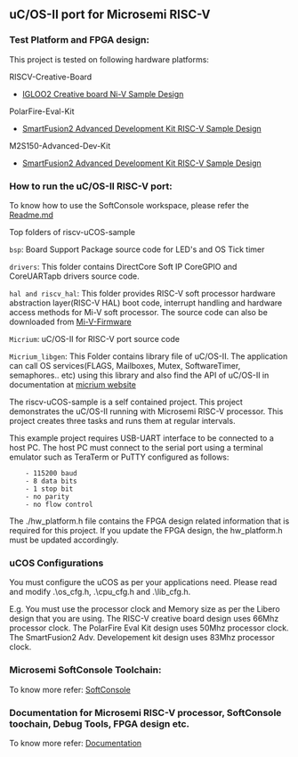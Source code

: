 ## uC/OS-II port for Microsemi RISC-V

### Test Platform and FPGA design:
This project is tested on following hardware platforms:

RISCV-Creative-Board
- [IGLOO2 Creative board Ni-V Sample Design](https://github.com/RISCV-on-Microsemi-FPGA/RISC-V-Creative-Board/Programming_The_Target_Device/PROC_SUBSYSTEM_MIV_RV32IMA_BaseDesign)

PolarFire-Eval-Kit
- [SmartFusion2 Advanced Development Kit RISC-V Sample Design](https://github.com/RISCV-on-Microsemi-FPGA/PolarFire-Eval-Kit/Programming_The_Target_Device\MIV_RV32IMA_L1_AHB_BaseDesign)

M2S150-Advanced-Dev-Kit
- [SmartFusion2 Advanced Development Kit RISC-V Sample Design](https://github.com/RISCV-on-Microsemi-FPGA/M2S150-Advanced-Dev-Kit/Programming_The_Target_Device/PROC_SUBSYSTEM_BaseDesign)    

### How to run the uC/OS-II RISC-V port:
To know how to use the SoftConsole workspace, please refer the [Readme.md](https://github.com/RISCV-on-Microsemi-FPGA/SoftConsole/blob/master/README.md)

Top folders of riscv-uCOS-sample

`bsp`: Board Support Package source code for LED's and OS Tick timer

`drivers`: This folder contains DirectCore Soft IP CoreGPIO and CoreUARTapb drivers source code.

`hal and riscv_hal`: This folder provides RISC-V soft processor hardware abstraction layer(RISC-V HAL) boot code, interrupt handling and hardware access methods for Mi-V soft processor. The source code can also be downloaded from [Mi-V-Firmware](https://github.com/RISCV-on-Microsemi-FPGA/Mi-V-Firmware)

`Micrium`: uC/OS-II for RISC-V port source code
    
`Micrium_libgen`: This Folder contains library file of uC/OS-II. The application can call OS services(FLAGS, Mailboxes, Mutex, SoftwareTimer, semaphores.. etc) using this library and also find the API of uC/OS-II in documentation at [micrium website](https://doc.micrium.com/pages/viewpage.action?pageId=16879190)    


The riscv-uCOS-sample is a self contained project. This project demonstrates 
the uC/OS-II running with Microsemi RISC-V processor. This project creates  three 
tasks and runs them at regular intervals.
    
This example project requires USB-UART interface to be connected to a host PC. 
The host PC must connect to the serial port using a terminal emulator such as 
TeraTerm or PuTTY configured as follows:
    
        - 115200 baud
        - 8 data bits
        - 1 stop bit
        - no parity
        - no flow control
    
The ./hw_platform.h file contains the FPGA design related information that is required 
for this project. If you update the FPGA design, the hw_platform.h must be updated 
accordingly.
    
### uCOS Configurations
You must configure the uCOS as per your applications need. Please read and modify .\os_cfg.h,
.\cpu_cfg.h and .\lib_cfg.h.

E.g. You must use the processor clock and Memory size as per the Libero design that 
you are using.
The RISC-V creative board design uses 66Mhz processor clock. The PolarFire Eval Kit design uses 50Mhz processor clock. The SmartFusion2 Adv. Developement kit design uses 83Mhz processor clock.
   
### Microsemi SoftConsole Toolchain:
To know more refer: [SoftConsole](https://github.com/RISCV-on-Microsemi-FPGA/SoftConsole)

### Documentation for Microsemi RISC-V processor, SoftConsole toochain, Debug Tools, FPGA design etc.
To know more refer: [Documentation](https://github.com/RISCV-on-Microsemi-FPGA/Documentation)
    

